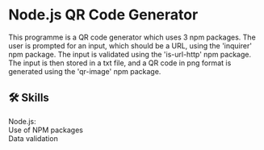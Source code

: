 
# Node.js QR Code Generator

This programme is a QR code generator which uses 3 npm packages. The user is prompted for an input, which should be a URL, using the 'inquirer' npm package. The input is validated using the 'is-url-http' npm package. The input is then stored in a txt file, and a QR code in png format is generated using the 'qr-image' npm package.

## 🛠 Skills
Node.js:  
Use of NPM packages  
Data validation
